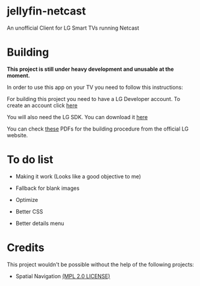 # jellyfin-netcast
An unofficial Client for LG Smart TVs running Netcast

# Building
**This project is still under heavy development and unusable at the moment.**

In order to use this app on your TV you need to follow this instructions:

For building this project you need to have a LG Developer account. To create an account click [here](https://us.lgaccount.com/login/sign_in)

You will also need the LG SDK. You can download it [here](http://webostv.developer.lge.com/discover/netcast/sdk/netcast-sdk-v301/)

You can check [these](http://webostv.developer.lge.com/discover/netcast/document/) PDFs for the building procedure from the official LG website.

# To do list
- Making it work (Looks like a good objective to me)

- Fallback for blank images
  
- Optimize

- Better CSS 

- Better details menu

# Credits
This project wouldn't be possible without the help of the following projects:

- Spatial Navigation [(MPL 2.0 LICENSE)](https://github.com/luke-chang/js-spatial-navigation/blob/master/LICENSE)